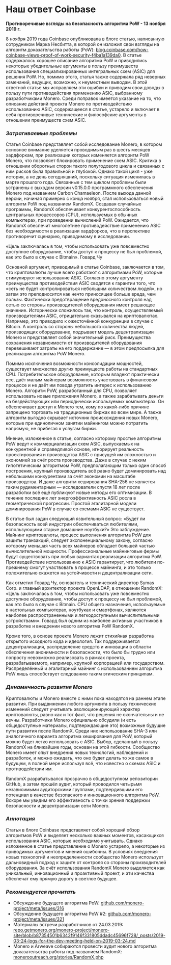 # Наш ответ Coinbase

**Противоречивые взгляды на безопасность алгоритма PoW - 13 ноября 2019 г.**

8 ноября 2019 года Coinbase опубликовала в блоге статью, написанную сотрудником Марка Несбитта, в которой он изложил свои взгляды на алгоритм доказательства работы (PoW): [blog.coinbase.com/how-coinbase-views-proof-of-work-security-f4ba1a139da0](https://blog.coinbase.com/how-coinbase-views-proof-of-work-security-f4ba1a139da0). В статье содержалось хорошее описание алгоритма PoW и приводились некоторые убедительные аргументы в пользу преимуществ использования специализированных интегральных схем (ASIC) для решения PoW. Но, помимо этого, статья также содержала ряд неверных замечаний, ведущих, возможно, к неуместным выводам. В этой ответной статье мы исправляем эти ошибки и приводим свои доводы в пользу пути противодействия применению ASIC, выбранному разработчиками Monero. Среди поправок имеется указание на то, что описание действий проекта Monero по противодействию использованию ASIC, содержащееся в статье, устарело и включает в себя противоречивые технические и философские аргументы в отношении преимуществ схем ASIC.

### _Затрагиваемые проблемы_

Статья Coinbase представляет собой исследование Monero, в котором основное внимание уделяется проводимым раз в шесть месяцев хардфоркам, при реализации которых изменяется алгоритм PoW Monero, что позволяет блокировать применение схем ASIC. Критика в отношении оборотных сторон такого полугодового цикла и связанных с ним рисков была правильной и глубокой. Однако такой цикл - уже история, а не день сегодняшний, поскольку ситуация изменилась в марте прошлого года. Связанные с тем циклом проблемы были устранены с выходом версии v0.15.0.0 программного обеспечения Monero под названием Carbon Chamaeleon. После выхода данной версии, начиная примерно с конца ноября, стал использоваться новый алгоритм PoW под названием RandomX. Создавая случайные программы, RandomX обеспечивает конкурентоспособность центральных процессоров (CPU), используемых в обычных компьютерах, при проведении вычислений PoW. Ожидается, что RandomX обеспечит многолетнее противодействие применению ASIC без необходимости в реализации хардфорков, что в перспективе противоречит сценарию, приводимому в исследовании.

«Цель заключалась в том, чтобы использовать уже повсеместно доступное оборудование, чтобы доступ к процессу не был проблемой, как это было в случае с Bitmain».
Говард Чу

Основной аргумент, приводимый в статье Coinbase, заключается в том, что криптовалюты лучше всего работают с алгоритмами PoW, которые стимулируют использование ASIC. Согласно этому аргументу преимущества противодействия ASIC сводятся к гарантии того, что «сеть не будет контролироваться небольшим количеством людей», но затем это преподносится как нечто приносящее больше вреда, чем пользы. Фактически предотвращение вредоносного контроля над сетью со стороны производителей оборудования имеет решающее значение. Исторически сложилось так, что контроль, осуществляемый производителями ASIC, отрицательно сказывался на криптовалютах. Например, это приводило к ожесточённой конкуренции в случае с Bitcoin. А контроль со стороны небольшого количества людей, производящих оборудование, подрывает модель децентрализации Monero и представляет собой значительный риск. Преимущества сохранения независимости от производителей оборудования перевешивают затраты на его поддержание — в этом предпосылка для реализации алгоритма PoW Monero.

Помимо исключения возможности консолидации мощностей, существует множество других преимуществ работы на стандартных CPU. Потребительское оборудование, которым владеют практически все, даёт малым майнерам возможность участвовать в финансовом процессе и не даёт им повода утратить интерес к использованию Monero. Алгоритм PoW, разработанный для CPU, позволяет использовать новые приложения Monero, а также зарабатывать деньги на бездействующих или периодически используемых компьютерах. Он обеспечивает доступ к Monero тем, кому по какой-либо причине запрещено торговать на традиционных биржах во всем мире. А также алгоритм выгодно скрывает источник происхождения новых Monero, которые при единоличном занятии майнингом можно потратить напрямую, не прибегая к услугам биржи.

Мнение, изложенное в статье, согласно которому простые алгоритмы PoW ведут к коммерциализации схем ASIC, выпускаемых на конкурентной и справедливой основе, игнорирует реальность проектирования и производства ASIC с присущей им сложностью и экономией за счёт роста производства. Даже в случае с неким гипотетическим алгоритмом PoW, предполагающим только один способ построения, крупный производитель всё равно будет доминировать над небольшими конкурентами за счёт экономии на масштабе производства. И даже алгоритм хеширования SHA-256 не является таким рудиментарным — исследователи спустя 18 лет после разработки всё ещё публикуют новые методы его оптимизации. В течение последних лет энергоэффективность ASIC росла в геометрической прогрессии. Простой эгалитарной модели доминирования PoW в случае со схемами ASIC не существует.

В статье был задан следующий язвительный вопрос: «Будет ли безопасность всей индустрии обеспечиваться любителями, использующими старые домашние ноутбуки?» Это заблуждение. Майнинг криптовалюты, процесс выполнения алгоритма PoW для защиты транзакций, следует экспоненциальному закону, согласно которому меньшая часть всех майнеров обладает большей частью вычислительной мощности. Профессиональные майнинговые фермы будут существовать при любых вариантах реализации алгоритма PoW. Противодействие использованию к ASIC гарантирует, что любители по-прежнему смогут участвовать в процессе майнинга, и это только положительно скажется на устойчивости и децентрализации сети.

Как отметил Говард Чу, основатель и технический директор Symas Corp. и главный архитектор проекта OpenLDAP, в отношении RandomX: «Цель заключалась в том, чтобы использовать уже повсеместно доступное оборудование, чтобы доступ к процессу не был проблемой, как это было в случае с Bitmain. CPU общего назначения, используемые в настольных компьютерах, ноутбуках и смартфонах, являются наиболее распространенными и легкодоступными вычислительными устройствами». Говард был одним из наиболее активных участников в разработке и внедрении нового алгоритма PoW RandomX.

Кроме того, в основе проекта Monero лежит стихийная разработка открытого исходного кода и идеология. Так поддерживается децентрализация, распределение средств и инновации в области обеспечения анонимности и безопасности, что было бы трудно или попросту невозможно реализовать в рамках проекта, разрабатываемого, например, крупной корпорацией или государством. Распределённый и эгалитарный майнинг с использованием алгоритма PoW лишь способствует следованию таким этическим принципам.

### _Динамичность развития Monero_

Криптовалюты и Monero вместе с ними пока находятся на раннем этапе развития. При выдвижении любого аргумента в пользу технических изменений следует учитывать эволюционирующий характер криптовалюты, равно как и тот факт, что решения не окончательны и не вечны. Разработчики Monero официально обсудили (и есть общедоступные материалы, подтверждающие это) возможные будущие пути развития после RandomX. Среди них использование SHA-3 или аналогичного варианта алгоритма хеширования для PoW, который можно будет легко использовать с ASIC. Выбор, сделанный в пользу RandomX на ближайшие годы, основан на этой гибкости. Сообщество Monero имеет опыт внедрения новых технологий, наблюдений и разработок, и можно ожидать, что оно будет делать то же самое в будущем, в полной мере используя всё, что известно о схемах ASIC и противодействии им.

RandomX разрабатывался прозрачно в общедоступном репозитории GitHub, а затем прошёл аудит, который проводился четырьмя независимыми аудиторскими группами, подтвердившими его потенциал в качестве безопасного и инновационного алгоритма PoW. Вскоре мы увидим его эффективность с точки зрения поддержки безопасности и децентрализации сети Monero.

### _Аннотация_

Статья в блоге Coinbase представляет собой хороший обзор алгоритмов PoW и выделяет несколько важных моментов, касающихся использования ASIC, которые необходимо учитывать. Однако изложенное в статье представление о Monero устарело, а некоторые из приводимых аргументов и мнений ошибочны. В условиях внедрения новых технологий и неопределенности сообщество Monero использует дальновидный подход к защите от контроля со стороны производителей оборудования. За счёт использования RandomX Monero выделяется как уникальный, инновационный и проактивный проект, и эти качества обеспечат ему прямую дорогу в светлое будущее.

### _Рекомендуется прочитать_

- Обсуждение будущего алгоритма PoW:
[github.com/monero-project/meta/issues/316](https://github.com/monero-project/meta/issues/316)
- Обсуждение будущего алгоритма PoW #2:
[github.com/monero-project/meta/issues/321](https://github.com/monero-project/meta/issues/321)
- Материалы встречи разработчиков от 24.03.2019:
[repo.getmonero.org/monero-project/monero-site/blob/b87354501b6343f9146f331805ddadc45696f728/_posts/2019-03-24-logs-for-the-dev-meeting-held-on-2019-03-24.md](https://repo.getmonero.org/monero-project/monero-site/blob/b87354501b6343f9146f331805ddadc45696f728/_posts/2019-03-24-logs-for-the-dev-meeting-held-on-2019-03-24.md)
- Monero и Arweave собираются провести аудит нового алгоритма доказательства работы под названием RandomX:
[monerooutreach.org/stories/RandomX.php](https://www.monerooutreach.org/stories/RandomX.php)
